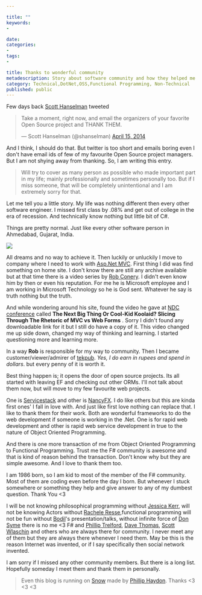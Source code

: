 ```yaml
---

title: ""
keywords:
- 

date: 
categories:
- 
tags:
- 

title: Thanks to wonderful community
metadescription: Story about software community and how they helped me for my personal and professional growth
category: Technical,DotNet,OSS,Functional Programming, Non-Technical
published: public
---
```


Few days back [Scott Hanselman](http://www.hanselman.com/) tweeted 

<blockquote class="twitter-tweet" lang="en"><p>Take a moment, right now, and email the organizers of your favorite Open Source project and THANK THEM.</p>&mdash; Scott Hanselman (@shanselman) <a href="https://twitter.com/shanselman/statuses/456216661415034880">April 15, 2014</a></blockquote>
<script async src="//platform.twitter.com/widgets.js" charset="utf-8"></script>

And I think, I should do that. But twitter is too short and emails boring even I don't have email ids of few of my favourite Open Source project managers. But I am not shying away from thanking. So, I am writing this entry. 

 

> Will try to cover as many person as possible who made important part in my life; mainly professionally and sometimes personally too. But if I miss someone, that will be completely unintentional and I am extremely sorry for that.

Let me tell you a little story. My life was nothing different then every other software engineer. I missed first class by .08% and get out of college in the era of recession. And technically know nothing but little bit of C#.

Things are pretty normal. Just like every other software person in Ahmedabad, Gujarat, India. 

![](http://imgs.xkcd.com/comics/mu.png)


 All dreams and no way to achieve it. Then luckily or unluckily I move to company where I need to work with [Asp.Net MVC](http://www.asp.net/mvc). First thing I did was find something on home site. I don't know there are still any archive available but at that time there is a video series by [Rob Conery](http://www.wekeroad.com/). I didn't even know him by then or even his reputation. For me he is Microsoft employee and I am working in Microsoft Technology so he is God sent. Whatever he say is truth nothing but the truth. 

And while wondering around his site, found the video he gave at [NDC conference](http://www.ndcoslo.com/) called **The Next Big Thing Or Cool-Kid Koolaid? Slicing Through The Rhetoric of MVC vs Web Forms** . Sorry I didn't found any downloadable link for it but I still do have a copy of it. This video changed me up side down, changed my way of thinking and learning. I started questioning more and learning more. 

In a way **Rob** is responsible for my way to community. Then I became customer/viewer/admirer of [tekpub](http://tekpub.com/). *Yes, I do earn in rupees and spend in dollars*. but every penny of it is worth it. 

Best thing happen is; it opens the door of open source projects. Its all started with leaving EF and checking out other ORMs. I'll not talk about them now, but will move to my few favourite web projects.

One is [Servicestack](http://servicestack.net/) and other is [NancyFX](http://nancyfx.org/). I do like others but this are kinda first ones' I fall in love with. And just like first love nothing can replace that. I like to thank them for their work. Both are wonderful frameworks to do the web development if someone is working in the .Net. One is for rapid web development and other is rapid web service development in true to the nature of Object Oriented Programming. 

And there is one more transaction of me from Object Oriented Programming to Functional Programming. Trust me the F# community is awesome and that is kind of reason behind the transaction. Don't know why but they are simple awesome. And I love to thank them too. 

I am 1986 born, so I am kid to most of the member of the F# community. Most of them are coding even before the day I born. But whenever I stuck somewhere or something they help and give answer to any of my dumbest question. Thank You <3

I will be not knowing philosophical programming without [Jessica Kerr](https://twitter.com/jessitron), will not be knowing Actors without [Rachele Resse](https://twitter.com/rachelreese),functional programming will not be fun without [Bodil](https://twitter.com/bodil)'s presentation/talks, without infinite force of [Don Syme](https://twitter.com/dsyme) there is no me <3 F# and [Phillip Trelford](https://twitter.com/ptrelford), [Dave Thomas](https://twitter.com/7sharp9), [Scott Wlaschin](https://twitter.com/ScottWlaschin) and others who are always there for community. I never meet any of them but they are always there whenever I need them. May be this is the reason Internet was invented, or if I say specifically then social network invented. 

I am sorry if I missed any other community members. But there is a long list. Hopefully someday I meet them and thank them in personally.  

> Even this blog is running on [Snow](https://github.com/Sandra/Sandra.Snow) made by [Phillip Haydon](https://twitter.com/philliphaydon). Thanks <3 <3 <3
